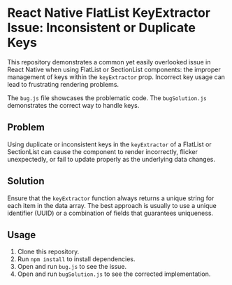 # React Native FlatList KeyExtractor Issue: Inconsistent or Duplicate Keys

This repository demonstrates a common yet easily overlooked issue in React Native when using FlatList or SectionList components: the improper management of keys within the `keyExtractor` prop.  Incorrect key usage can lead to frustrating rendering problems.

The `bug.js` file showcases the problematic code.  The `bugSolution.js` demonstrates the correct way to handle keys.

## Problem

Using duplicate or inconsistent keys in the `keyExtractor` of a FlatList or SectionList can cause the component to render incorrectly, flicker unexpectedly, or fail to update properly as the underlying data changes.

## Solution

Ensure that the `keyExtractor` function always returns a unique string for each item in the data array.  The best approach is usually to use a unique identifier (UUID) or a combination of fields that guarantees uniqueness.

## Usage

1. Clone this repository.
2. Run `npm install` to install dependencies.
3. Open and run `bug.js` to see the issue.
4. Open and run `bugSolution.js` to see the corrected implementation.
